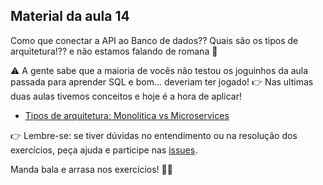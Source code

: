 ## Material da aula 14

Como que conectar a API ao Banco de dados?? Quais são os tipos de arquitetura!?? e não estamos falando de romana 🤡


:warning: A gente sabe que a maioria de vocês não testou os joguinhos da aula passada para aprender SQL e bom... deveriam ter jogado!
:point_right: Nas ultimas duas aulas tivemos conceitos e hoje é a hora de aplicar!

- [Tipos de arquitetura: Monolitica vs Microservices](arqu_mono_micro.md)

:point_right: Lembre-se: se tiver dúvidas no entendimento ou na resolução dos exercícios, peça ajuda e participe nas [issues](https://github.com/SkiereszDiego/Java-Caldeira-Privado/issues).

Manda bala e arrasa nos exercícios! 💪🚀
